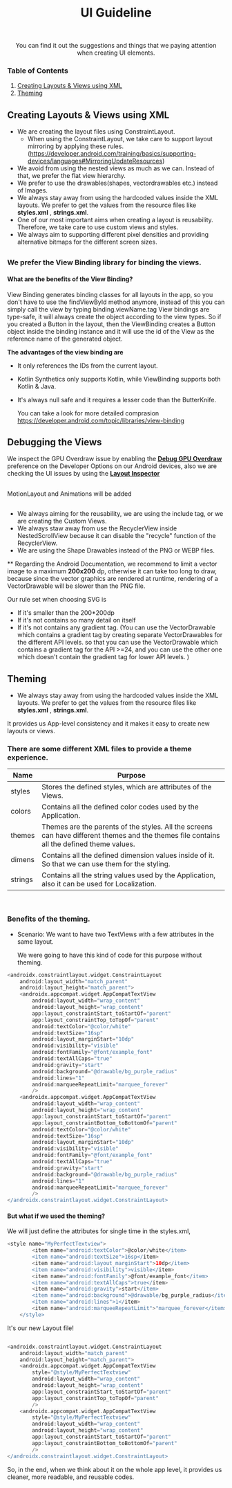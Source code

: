 <h1 align="center">UI Guideline</h1></br>
<p align="center"> 
You can find it out the suggestions and things that we paying attention when creating UI elements.
</p>

### Table of Contents
1. [Creating Layouts & Views using XML](#creating_layouts)
2. [Theming](#theming)

<a name="creating_layouts"></a>
## Creating Layouts & Views using XML

- We are creating the layout files using ConstraintLayout.
   - When using the ConstraintLayout, we take care to support layout mirroring by applying these rules.  (https://developer.android.com/training/basics/supporting-devices/languages#MirroringUpdateResources)
- We avoid from using the nested views as much as we can. Instead of that, we prefer the flat view hierarchy.
- We prefer to use the drawables(shapes, vectordrawables etc.) instead of Images.
- We always stay away from using the hardcoded values inside the XML layouts. We prefer to get the values from the resource files like **styles.xml** ,        **strings.xml**.   
- One of our most important aims when creating a layout is reusability. Therefore, we take care to use custom views and styles.
- We always aim to supporting different pixel densities and providing alternative bitmaps for the different screen sizes.



##

### We prefer the View Binding library for binding the views.
#### What are the benefits of the View Binding?

View Binding generates binding classes for all layouts in the app,
so you don't have to use the findViewById method anymore, instead of this
you can simply call the view by typing binding.viewName.tag
View bindings are type-safe, it will always create the object according to the
view types. So if you created a Button in the layout, then the
ViewBinding creates a Button object inside the binding instance
and it will use the id of the View as the reference name
of the generated object.


**The advantages of the view binding are**

- It only references the IDs from the current layout.
- Kotlin Synthetics only supports Kotlin, while ViewBinding supports both Kotlin & Java.
- It's always null safe and it requires a lesser code than the ButterKnife.


   You can take a look for more detailed comprasion https://developer.android.com/topic/libraries/view-binding
##

## Debugging the Views

We inspect the GPU Overdraw issue by enabling the **[Debug GPU Overdraw](https://developer.android.com/topic/performance/rendering/inspect-gpu-rendering)** preference on the Developer Options on our Android devices, also we are checking the UI issues by using the **[Layout Inspector](https://developer.android.com/studio/debug/layout-inspector)** 

##
MotionLayout and Animations will be added
##
- We always aiming for the reusability, we are using the include tag, or we are creating the Custom Views.
- We always staw away from use the RecyclerView inside NestedScrollView because it can disable the "recycle" function of the RecyclerView.
- We are using the Shape Drawables instead of the PNG or WEBP files. 

** Regarding the Android Documentation, we recommend to limit a vector image to a maximum **200x200** dp, otherwise it can take too long to draw, because since the vector graphics are rendered at runtime, rendering of a VectorDrawable will be slower than the PNG file.


 Our rule set when choosing SVG is
  - If it's smaller than the 200*200dp
  - If it's not contains so many detail on itself
  - If it's not contains any gradient tag.   (You can use the VectorDrawable which contains a gradient tag by creating separate VectorDrawables for the different       API levels. so that you can use the VectorDrawable which contains a gradient tag for the API >=24, and you can use the other one which doesn't contain the       gradient tag for lower API levels. )

##
<a name="theming"></a>
## Theming
- We always stay away from using the hardcoded values inside the XML layouts. We prefer to get the values from the resource files like **styles.xml** ,        **strings.xml**.   

It provides us App-level consistency and it makes it easy to create new layouts or views.





### There are some different XML files to provide a theme experience.

| Name        | Purpose |
|-------------|---------|
| styles  |    Stores the defined styles, which are attributes of the Views.     |
| colors  | Contains all the defined color codes used by the Application.       |
| themes  |    Themes are the parents of the styles. All the screens can have different themes and the themes file contains all the defined theme values.    |
| dimens  | Contains all the defined dimension values inside of it. So that we can use them for the styling.   |
| strings  | Contains all the string values used by the Application, also it can be used for Localization. |

<br>

### Benefits of the theming.


-  Scenario: We want to have two TextViews with a few attributes in the same layout. 



   We were going to have this kind of code for this purpose without theming.
```gradle
<androidx.constraintlayout.widget.ConstraintLayout
    android:layout_width="match_parent"
    android:layout_height="match_parent">
    <androidx.appcompat.widget.AppCompatTextView
        android:layout_width="wrap_content"
        android:layout_height="wrap_content"
        app:layout_constraintStart_toStartOf="parent"
        app:layout_constraintTop_toTopOf="parent"
        android:textColor="@color/white"
        android:textSize="16sp"
        android:layout_marginStart="10dp"
        android:visibility="visible"
        android:fontFamily="@font/example_font"
        android:textAllCaps="true"
        android:gravity="start"
        android:background="@drawable/bg_purple_radius"
        android:lines="1"
        android:marqueeRepeatLimit="marquee_forever"
        />
    <androidx.appcompat.widget.AppCompatTextView
        android:layout_width="wrap_content"
        android:layout_height="wrap_content"
        app:layout_constraintStart_toStartOf="parent"
        app:layout_constraintBottom_toBottomOf="parent"
        android:textColor="@color/white"
        android:textSize="16sp"
        android:layout_marginStart="10dp"
        android:visibility="visible"
        android:fontFamily="@font/example_font"
        android:textAllCaps="true"
        android:gravity="start"
        android:background="@drawable/bg_purple_radius"
        android:lines="1"
        android:marqueeRepeatLimit="marquee_forever"
        />
</androidx.constraintlayout.widget.ConstraintLayout> 
```

#### But what if we used the theming?

We will just define the attributes for single time in the styles.xml, 

```gradle
<style name="MyPerfectTextview">
        <item name="android:textColor">@color/white</item>
        <item name="android:textSize">16sp</item>
        <item name="android:layout_marginStart">10dp</item>
        <item name="android:visibility">visible</item>
        <item name="android:fontFamily">@font/example_font</item>
        <item name="android:textAllCaps">true</item>
        <item name="android:gravity">start</item>
        <item name="android:background">@drawable/bg_purple_radius</item>
        <item name="android:lines">1</item>
        <item name="android:marqueeRepeatLimit">"marquee_forever</item>
    </style>

```

It's our new Layout file! 

```gradle

<androidx.constraintlayout.widget.ConstraintLayout
    android:layout_width="match_parent"
    android:layout_height="match_parent">
    <androidx.appcompat.widget.AppCompatTextView
        style="@style/MyPerfectTextview"
        android:layout_width="wrap_content"
        android:layout_height="wrap_content"
        app:layout_constraintStart_toStartOf="parent"
        app:layout_constraintTop_toTopOf="parent"
        />
    <androidx.appcompat.widget.AppCompatTextView
        style="@style/MyPerfectTextview"
        android:layout_width="wrap_content"
        android:layout_height="wrap_content"
        app:layout_constraintStart_toStartOf="parent"
        app:layout_constraintBottom_toBottomOf="parent"
        />
</androidx.constraintlayout.widget.ConstraintLayout>

```

So, in the end, when we think about it on the whole app level, it provides us cleaner, more readable, and reusable codes.



 
